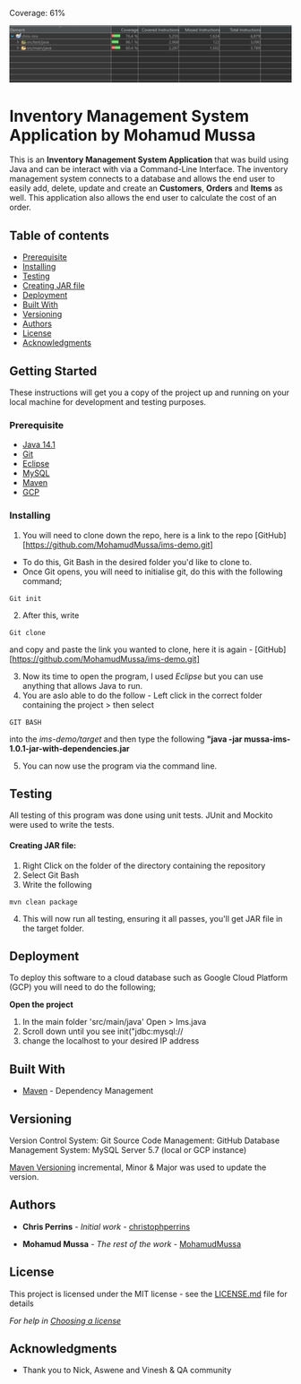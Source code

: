 Coverage: 61%

![Coverage](https://github.com/MohamudMussa/ims-demo/blob/dev/documentation/Testing%20Progress%20-%2060.PNG)
	

# Inventory Management System Application by Mohamud Mussa


This is an  **Inventory Management System Application** that was build using Java and can be interact with via a Command-Line Interface. The inventory management system connects to a database and allows the end user to easily add, delete, update and create an **Customers**, **Orders** and **Items** as well. This application also allows the end user to calculate the cost of an order. 

## Table of contents
* [Prerequisite](#Prerequisite)
* [Installing](#Installing)
* [Testing](#Testing)
* [Creating JAR file](#Creating_JAR_file)
* [Deployment](#Deployment)
* [Built With](#Built_With)
* [Versioning](#Versioning)
* [Authors](#Authors)
* [License](#License)
* [Acknowledgments](#Acknowledgments)





## Getting Started

These instructions will get you a copy of the project up and running on your local machine for development and testing purposes.


### Prerequisite

* [Java 14.1](https://www.eclipse.org/downloads/)
* [Git](https://git-scm.com/downloads)
* [Eclipse](https://www.eclipse.org/downloads/)
* [MySQL](https://www.mysql.com/downloads/)
* [Maven](http://maven.apache.org/download.cgi)
* [GCP](https://console.cloud.google.com/)



### Installing

1. You will need to clone down the repo, here is a link to the repo [GitHub][https://github.com/MohamudMussa/ims-demo.git]
* To do this, Git Bash in the desired folder you'd like to clone to.
* Once Git opens, you will need to initialise git, do this with the following command;
```
Git init
```
2. After this, write 
```
Git clone
```
and copy and paste the link you wanted to clone, here it is again - [GitHub][https://github.com/MohamudMussa/ims-demo.git]

3. Now its time to open the program, I used *Eclipse* but you can use anything that allows Java to run. 
4. You are aslo able to do the follow - Left click in the correct folder containing the project > then select

```
GIT BASH 	
```

into the *ims-demo/target* and then type the following **"java -jar mussa-ims-1.0.1-jar-with-dependencies.jar**

5. You can now use the program via the command line.

## Testing

All testing of this program was done using unit tests. 
JUnit and Mockito were used to write the tests.


#### Creating JAR file:

1. Right Click on the folder of the directory containing the repository
2. Select Git Bash
3. Write the following

```
mvn clean package
```

4. This will now run all testing, ensuring it all passes, you'll get JAR file in the target folder.

## Deployment

To deploy this software to a cloud database such as Google Cloud Platform (GCP) you will need to do the following;

**Open the project**

1. In the main folder 'src/main/java' Open > Ims.java
2. Scroll down until you see init("jdbc:mysql://
3. change the localhost to your desired IP address

## Built With

* [Maven](https://maven.apache.org/) - Dependency Management

## Versioning

Version Control System: Git
Source Code Management: GitHub
Database Management System: MySQL Server 5.7 (local or GCP instance)

[Maven Versioning](http://maven.apache.org/download.cgi)  incremental, Minor & Major was used to update the version.


## Authors

* **Chris Perrins** - *Initial work* - [christophperrins](https://github.com/christophperrins)

* **Mohamud Mussa** - *The rest of the work* - [MohamudMussa](https://github.com/MohamudMussa)

## License

This project is licensed under the MIT license - see the [LICENSE.md](LICENSE.md) file for details 

*For help in [Choosing a license](https://choosealicense.com/)*

## Acknowledgments

* Thank you to Nick, Aswene and Vinesh & QA community


